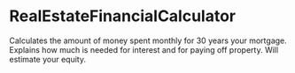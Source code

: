 # RealEstateFinancialCalculator

Calculates the amount of money spent monthly for 30 years your mortgage.  Explains how much is needed for interest and for paying off property.  Will estimate your equity.  
